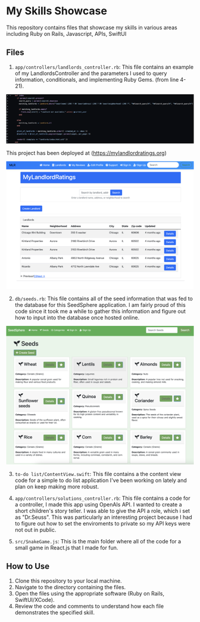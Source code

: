 # My Skills Showcase

This repository contains files that showcase my skills in various areas including Ruby on Rails, Javascript, APIs, SwiftUI

## Files

1. `app/controllers/landlords_controller.rb`: This file contains an example of my LandlordsController and the parameters I used to query information, conditionals, and implementing Ruby Gems. (from line 4-21). 

![LandlordRatingsCode](https://github.com/jdowns525/skills_Showcase/blob/main/line4_21.png)

This project has been deployed at (https://mylandlordratings.org)

![LandlordRatings](https://github.com/jdowns525/skills_Showcase/blob/main/landlord.png)

2. `db/seeds.rb`: This file contains all of the seed information that was fed to the database for this SeedSphere application. I am fairly proud of this code since it took me a while to gather this information and figure out how to input into the database once hosted online. 

![SeedSphere Site Screenshot](https://github.com/jdowns525/skills_Showcase/blob/main/seeds.png)

3. `to-do list/ContentView.swift`: This file contains a the content view code for a simple to do list application I've been working on lately and plan on keep making more robust.

4. `app/controllers/solutions_controller.rb`: This file contains a code for a controller, I made this app using OpenAIs API. I wanted to create a short children's story teller. I was able to give the API a role, which i set as "Dr.Seuss". This was particularly an interesting project because I had to figure out how to set the enviroments to private so my API keys were not out in public.

5. `src/SnakeGame.js`: This is the main folder where all of the code for a small game in React.js that I made for fun.

## How to Use

1. Clone this repository to your local machine.
2. Navigate to the directory containing the files.
3. Open the files using the appropriate software (Ruby on Rails, SwiftUI/XCode).
4. Review the code and comments to understand how each file demonstrates the specified skill.


